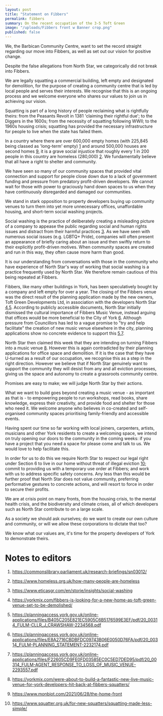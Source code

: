 ```yaml
---
layout: post
title: "Statement on Fibbers"
permalink: fibbers
summary: On the recent occupation of the 3-5 Toft Green
image: "/uploads/Fibbers front w Banner crop.png"
published: false
---
```

We, the Barbican Community Centre, want to set the record straight regarding our move into Fibbers, as well as set out our vision for positive change.

Despite the false allegations from North Star, we categorically did not break into Fibbers.

We are legally squatting a commercial building, left empty and designated for demolition, for the purpose of creating a community centre that is led by local people and serves their interests. We recognise that this is an ongoing process and we welcome everyone who shares our values to join us in achieving our vision.

Squatting is part of a long history of people reclaiming what is rightfully theirs: from the Peasants Revolt in 1381 'claiming their rightful due'; to the Diggers in the 1600s; from the necessity of squatting following WWII; to the 1960s housing crisis; squatting has provided the necessary infrastructure for people to live when the state has failed them.

In a country where there are over 600,000 empty homes (with 225,845 being classed as 'long-term' empty) [1][1] and around  500,000 houses are second homes [9][9], it is a grave social injustice that roughly every 1 in 200 people in this country are homeless (280,000) [2][2]. We fundamentally believe that all have a right to shelter and community.

We have seen so many of our community spaces that provided vital connection and support for people close down due to a lack of government funding and pressure from predatory profit-driven developers. We cannot wait for those with power to graciously hand down spaces to us when they have continuously disregarded and damaged our communities.

We stand in stark opposition to property developers buying up community venues to turn them into yet more unnecessary offices, unaffordable housing, and short-term social washing projects.

Social washing is the practice of deliberately creating a misleading picture of a company to appease the public regarding social and human rights issues and distract from their harmful practices [3][3]. As we have seen with numerous social issues (e.g. LGBTQ+ Pride), companies will often present an appearance of briefly caring about an issue and then swiftly return to their explicitly profit-driven motives. When community spaces are created and run in this way, they often cause more harm than good.

It is our understanding from conversations with those in the community who have experience of North Star's way of working that social washing is a practice frequently used by North Star. We therefore remain cautious of this being repeated at Fibbers.

Fibbers, like many other buildings in York, has been speculatively bought by a company and left empty for over a year. The closing of the Fibbers venue was the direct result of the planning application made by the new owners, Toft Green Developments Ltd, in association with the developers North Star [4][4],[5][5]. According to publicly accessible documents, North Star initially dismissed the cultural importance of Fibbers Music Venue, instead arguing that offices would be more beneficial to the City of York [6][6]. Although pressure from Councillors has led to a vague promise to "try and help facilitate" the creation of new music venue elsewhere in the city, planning applications show no concrete evidence to support this [5][5],[7][7].

North Star then claimed this week that they are intending on turning Fibbers into a music venue [8][8]. However this is again contradicted by their planning applications for office space and demolition. If it is the case that they have U-turned as a result of our occupation, we recognise this as a step in the right direction. However we believe that if North Star genuinely want to support the community they will desist from any and all eviction processes, giving us the space and autonomy to create a grassroots community centre.

Promises are easy to make; we will judge North Star by their actions.

What we want to build goes beyond creating a music venue - as important as that is - to empowering people to run workshops, read books, share knowledge, express their creativity, and provide food and shelter for those who need it. We welcome anyone who believes in co-created and self-organised community spaces prioritising family-friendly and accessible events.

Having spent our time so far working with local joiners, carpenters, artists, musicians and other York residents to create a welcoming space, we intend on truly opening our doors to the community in the coming weeks: if you have a project that you need a space for please come and talk to us. We would love to help facilitate this.

In order for us to do this we require North Star to respect our legal right under Section 6 to live in our home without threat of illegal eviction [10][10]; commit to providing us with a temporary use order at Fibbers; and work with us to address specific safety concerns. Any less than this would be further proof that North Star does not value community, preferring performative gestures to concrete actions, and will resort to force in order to secure their profits.

We are at crisis point on many fronts, from the housing crisis, to the mental health crisis, and the biodiversity and climate crises, all of which developers such as North Star contribute to on a large scale.

As a society we should ask ourselves; do we want to create our own culture and community, or will we allow these corporations to dictate that too?

We know what our values are, it's time for the property developers of York to demonstrate theirs.

[1]:https://commonslibrary.parliament.uk/research-briefings/sn03012/

[2]:https://www.homeless.org.uk/how-many-people-are-homeless

[3]:https://www.eticasgr.com/en/storie/insights/social-washing

[4]:https://yorkmix.com/fibbers-is-looking-for-a-new-home-as-toft-green-venue-set-to-be-demolished/

[5]:https://planningaccess.york.gov.uk/online-applications/files/B405C205E821EC5905C6B5176599E3EF/pdf/20_00314_FULM-CLLR_J_CRAWSHAW-2234568.pdf

[6]:https://planningaccess.york.gov.uk/online-applications/files/E8A2716CBDBFDC09743B06E0050D76FA/pdf/20_00314_FULM-PLANNING_STATEMENT-2232174.pdf

[7]:https://planningaccess.york.gov.uk/online-applications/files/F22605CD9FE0FD03585EC0C5ED7DED95/pdf/20_00314_FULM-AGENT_RESPONSE_TO_LOSS_OF_MUSIC_VENUE-2293557.pdf

[8]:https://yorkmix.com/were-about-to-build-a-fantastic-new-live-music-venue-for-york-developers-hit-back-at-fibbers-squatters/

[9]:https://www.monbiot.com/2021/06/28/the-home-front

[10]:https://www.squatter.org.uk/for-new-squatters/squatting-made-less-simple/

# Notes to editors

1. https://commonslibrary.parliament.uk/research-briefings/sn03012/

1. https://www.homeless.org.uk/how-many-people-are-homeless

1. https://www.eticasgr.com/en/storie/insights/social-washing

1. https://yorkmix.com/fibbers-is-looking-for-a-new-home-as-toft-green-venue-set-to-be-demolished/

1. https://planningaccess.york.gov.uk/online-applications/files/B405C205E821EC5905C6B5176599E3EF/pdf/20_00314_FULM-CLLR_J_CRAWSHAW-2234568.pdf

1. https://planningaccess.york.gov.uk/online-applications/files/E8A2716CBDBFDC09743B06E0050D76FA/pdf/20_00314_FULM-PLANNING_STATEMENT-2232174.pdf

1. https://planningaccess.york.gov.uk/online-applications/files/F22605CD9FE0FD03585EC0C5ED7DED95/pdf/20_00314_FULM-AGENT_RESPONSE_TO_LOSS_OF_MUSIC_VENUE-2293557.pdf

1. https://yorkmix.com/were-about-to-build-a-fantastic-new-live-music-venue-for-york-developers-hit-back-at-fibbers-squatters/

1. https://www.monbiot.com/2021/06/28/the-home-front

1. https://www.squatter.org.uk/for-new-squatters/squatting-made-less-simple/
